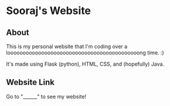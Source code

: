 # Sooraj's Website
## About
This is my personal website that I'm coding over a looooooooooooooooooooooooooooooooooooooooooong time. :)

It's made using Flask (python), HTML, CSS, and (hopefully) Java.

## Website Link
Go to "______" to see my website!
